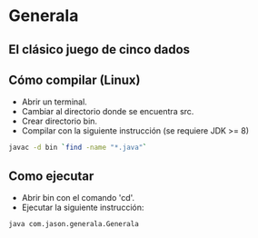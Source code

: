 Generala
========

El clásico juego de cinco dados
-------------------------------

Cómo compilar (Linux)
---------------------
+ Abrir un terminal.
+ Cambiar al directorio donde se encuentra src.
+ Crear directorio bin.
+ Compilar con la siguiente instrucción (se requiere JDK >= 8)
```sh
javac -d bin `find -name "*.java"`
```

Como ejecutar
-------------
+ Abrir bin con el comando 'cd'.
+ Ejecutar la siguiente instrucción:
```sh
java com.jason.generala.Generala
```
